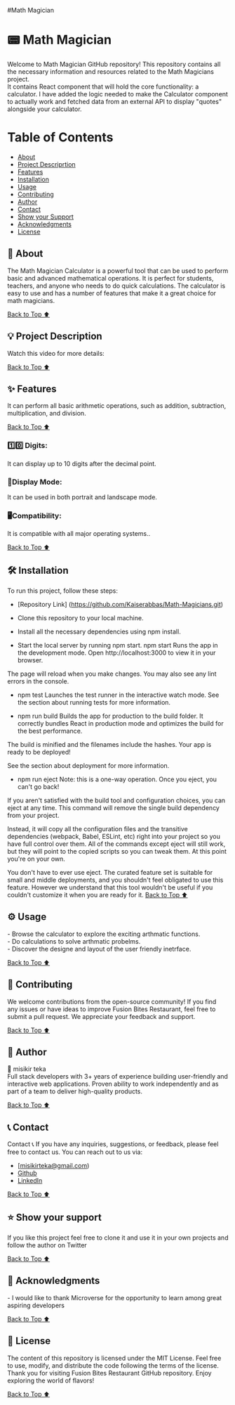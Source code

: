 #Math Magician
<h1>📟 Math Magician</h1>
Welcome to Math Magician GitHub repository! This repository contains all the necessary information and resources related to the Math Magicians project.<br>
It contains React component that will hold the core functionality: a calculator. I have added the logic needed to make the Calculator component to actually work and fetched data from an external API to display "quotes" alongside your calculator.

<h1 id="#top">Table of Contents</h1>

- [About](#about)
- [Project Descriprtion](#description)
- [Features](#features)
- [Installation](#installation)
- [Usage](#usage)
- [Contributing](#contributing)
- [Author](#author)
- [Contact](#contact)
- [Show your Support](#support)
- [Acknowledgments](#acknowledgments)
- [License](#license)

<h2 id="#about">🧮  About</h2>
The Math Magician Calculator is a powerful tool that can be used to perform basic and advanced mathematical operations. It is perfect for students, teachers, and anyone who needs to do quick calculations. The calculator is easy to use and has a number of features that make it a great choice for math magicians.

[Back to Top ⬆️](#top)

<h2 id="#description">💡 Project Description </h2>
Watch this video for more details:

[Back to Top ⬆️](#top)

<h2 id="#features">✨ Features</h2>
It can perform all basic arithmetic operations, such as addition, subtraction, multiplication, and division.

[Back to Top ⬆️](#top)

<h3>1️⃣0️⃣ Digits:  </h3>
It can display up to 10 digits after the decimal point.
<h3>📱Display Mode: </h3>
It can be used in both portrait and landscape mode.
<h3>🖥️Compatibility: </h3>
It is compatible with all major operating systems..

[Back to Top ⬆️](#top)

<h2 id="installation"> 🛠️ Installation</h2>
To run this project, follow these steps:
<br>

- [Repository Link] (https://github.com/Kaiserabbas/Math-Magicians.git)

- Clone this repository to your local machine.<br>
- Install all the necessary dependencies using npm install.<br>
- Start the local server by running npm start.
  npm start
  Runs the app in the development mode.
  Open http://localhost:3000 to view it in your browser.

The page will reload when you make changes.
You may also see any lint errors in the console.

- npm test
  Launches the test runner in the interactive watch mode.
  See the section about running tests for more information.

- npm run build
  Builds the app for production to the build folder.
  It correctly bundles React in production mode and optimizes the build for the best performance.

The build is minified and the filenames include the hashes.
Your app is ready to be deployed!

See the section about deployment for more information.

- npm run eject
  Note: this is a one-way operation. Once you eject, you can't go back!

If you aren't satisfied with the build tool and configuration choices, you can eject at any time. This command will remove the single build dependency from your project.

Instead, it will copy all the configuration files and the transitive dependencies (webpack, Babel, ESLint, etc) right into your project so you have full control over them. All of the commands except eject will still work, but they will point to the copied scripts so you can tweak them. At this point you're on your own.

You don't have to ever use eject. The curated feature set is suitable for small and middle deployments, and you shouldn't feel obligated to use this feature. However we understand that this tool wouldn't be useful if you couldn't customize it when you are ready for it.
[Back to Top ⬆️](#top)

<h2 id="usage">⚙️  Usage</h2>
- Browse the calculator to explore the exciting arthmatic functions.<br>
- Do calculations to solve arthmatic probelms.<br>
- Discover the designe and layout of the user friendly inetrface.

[Back to Top ⬆️](#top)

<h2 id="contributing">🤝 Contributing</h2>
We welcome contributions from the open-source community! If you find any issues or have ideas to improve Fusion Bites Restaurant, feel free to submit a pull request. We appreciate your feedback and support.

[Back to Top ⬆️](#top)

<h2 id="author">👥 Author </h2>
👤 misikir teka<br>
Full stack developers with 3+ years of experience building user-friendly and interactive web applications. Proven ability to work independently and as part of a team to deliver high-quality products.

[Back to Top ⬆️](#top)

<h2 id="contact">📞 Contact</h2>
Contact 📞
If you have any inquiries, suggestions, or feedback, please feel free to contact us. You can reach out to us via:

- [misikirteka@gmail.com) <be>
- [Github](https://github.com/misikir21)
- [LinkedIn](https://www.linkedin.com/in/misikira)


[Back to Top ⬆️](#top)

<h2 id="support">⭐️ Show your support </h2>
If you like this project feel free to clone it and use it in your own projects and follow the author on Twitter

[Back to Top ⬆️](#top)

<h2 id="acknowledgments">🙏 Acknowledgments</h2>
- I would like to thank Microverse for the opportunity to learn among great aspiring developers

[Back to Top ⬆️](#top)

<h2 id="license">📄 License</h2>
The content of this repository is licensed under the MIT License. Feel free to use, modify, and distribute the code following the terms of the license.<br>
Thank you for visiting Fusion Bites Restaurant GitHub repository. Enjoy exploring the world of flavors!

[Back to Top ⬆️](#top)

